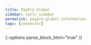 ```yaml
---
title: PayPro Global
sidebar: cyclr_sidebar
permalink: paypro-global-information
tags: [connector]
---
```

{::options parse_block_html="true" /}
